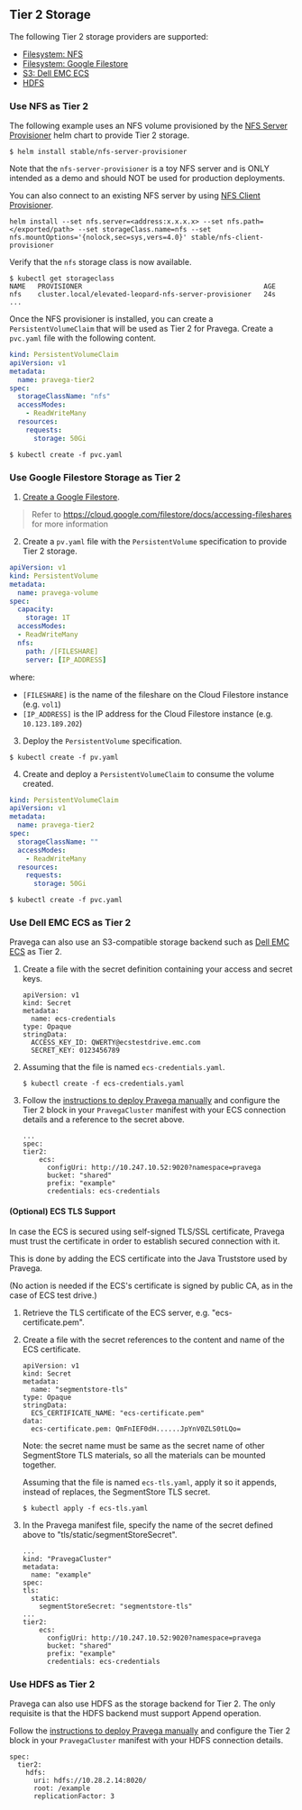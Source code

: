 ## Tier 2 Storage

The following Tier 2 storage providers are supported:

- [Filesystem: NFS](#use-nfs-as-tier-2)
- [Filesystem: Google Filestore](#use-google-filestore-storage-as-tier-2)
- [S3: Dell EMC ECS](#use-dell-emc-ecs-as-tier-2)
- [HDFS](#use-hdfs-as-tier-2)

### Use NFS as Tier 2

The following example uses an NFS volume provisioned by the [NFS Server Provisioner](https://github.com/kubernetes/charts/tree/master/stable/nfs-server-provisioner) helm chart to provide Tier 2 storage.

```
$ helm install stable/nfs-server-provisioner
```

Note that the `nfs-server-provisioner` is a toy NFS server and is ONLY intended as a demo and should NOT be used for production deployments.

You can also connect to an existing NFS server by using [NFS Client Provisioner](https://github.com/helm/charts/tree/master/stable/nfs-client-provisioner).

```
helm install --set nfs.server=<address:x.x.x.x> --set nfs.path=</exported/path> --set storageClass.name=nfs --set nfs.mountOptions='{nolock,sec=sys,vers=4.0}' stable/nfs-client-provisioner
```

Verify that the `nfs` storage class is now available.

```
$ kubectl get storageclass
NAME   PROVISIONER                                             AGE
nfs    cluster.local/elevated-leopard-nfs-server-provisioner   24s
...
```

Once the NFS provisioner is installed, you can create a `PersistentVolumeClaim` that will be used as Tier 2 for Pravega. Create a `pvc.yaml` file with the following content.

```yaml
kind: PersistentVolumeClaim
apiVersion: v1
metadata:
  name: pravega-tier2
spec:
  storageClassName: "nfs"
  accessModes:
    - ReadWriteMany
  resources:
    requests:
      storage: 50Gi
```

```
$ kubectl create -f pvc.yaml
```

### Use Google Filestore Storage as Tier 2

1. [Create a Google Filestore](https://console.cloud.google.com/filestore/instances).

> Refer to https://cloud.google.com/filestore/docs/accessing-fileshares for more information


2. Create a `pv.yaml` file with the `PersistentVolume` specification to provide Tier 2 storage.

```yaml
apiVersion: v1
kind: PersistentVolume
metadata:
  name: pravega-volume
spec:
  capacity:
    storage: 1T
  accessModes:
  - ReadWriteMany
  nfs:
    path: /[FILESHARE]
    server: [IP_ADDRESS]
```

where:

- `[FILESHARE]` is the name of the fileshare on the Cloud Filestore instance (e.g. `vol1`)
- `[IP_ADDRESS]` is the IP address for the Cloud Filestore instance (e.g. `10.123.189.202`)


3. Deploy the `PersistentVolume` specification.

```
$ kubectl create -f pv.yaml
```

4. Create and deploy a `PersistentVolumeClaim` to consume the volume created.

```yaml
kind: PersistentVolumeClaim
apiVersion: v1
metadata:
  name: pravega-tier2
spec:
  storageClassName: ""
  accessModes:
    - ReadWriteMany
  resources:
    requests:
      storage: 50Gi
```

```
$ kubectl create -f pvc.yaml
```

### Use Dell EMC ECS as Tier 2

Pravega can also use an S3-compatible storage backend such as [Dell EMC ECS](https://www.dellemc.com/sr-me/storage/ecs/index.htm) as Tier 2.

1. Create a file with the secret definition containing your access and secret keys.

    ```
    apiVersion: v1
    kind: Secret
    metadata:
      name: ecs-credentials
    type: Opaque
    stringData:
      ACCESS_KEY_ID: QWERTY@ecstestdrive.emc.com
      SECRET_KEY: 0123456789
    ```

2. Assuming that the file is named `ecs-credentials.yaml`.
    ```
    $ kubectl create -f ecs-credentials.yaml
    ```
3. Follow the [instructions to deploy Pravega manually](manual-installation.md#install-the-pravega-cluster-manually) and configure the Tier 2 block in your `PravegaCluster` manifest with your ECS connection details and a reference to the secret above.
    ```
    ...
    spec:
    tier2:
        ecs:
          configUri: http://10.247.10.52:9020?namespace=pravega
          bucket: "shared"
          prefix: "example"
          credentials: ecs-credentials
    ```

#### (Optional) ECS TLS Support
In case the ECS is secured using self-signed TLS/SSL certificate, Pravega must trust the certificate in order to establish secured connection with it.

This is done by adding the ECS certificate into the Java Truststore used by Pravega.

(No action is needed if the ECS's certificate is signed by public CA, as in the case of ECS test drive.)

1. Retrieve the TLS certificate of the ECS server, e.g. "ecs-certificate.pem".

2. Create a file with the secret references to the content and name of the ECS certificate.
    ```
    apiVersion: v1
    kind: Secret
    metadata:
      name: "segmentstore-tls"
    type: Opaque
    stringData:
      ECS_CERTIFICATE_NAME: "ecs-certificate.pem"
    data:
      ecs-certificate.pem: QmFnIEF0dH......JpYnV0ZLS0tLQo=
    ```

    Note: the secret name must be same as the secret name of other SegmentStore TLS materials, so all the materials can be mounted together.

    Assuming that the file is named `ecs-tls.yaml`, apply it so it appends, instead of replaces, the SegmentStore TLS secret.
    ```
    $ kubectl apply -f ecs-tls.yaml
    ```

3. In the Pravega manifest file, specify the name of the secret defined above to "tls/static/segmentStoreSecret". 
    ```
    ...
    kind: "PravegaCluster"
    metadata:
      name: "example"
    spec:
    tls:
      static:
        segmentStoreSecret: "segmentstore-tls"
    ...
    tier2:
        ecs:
          configUri: http://10.247.10.52:9020?namespace=pravega
          bucket: "shared"
          prefix: "example"
          credentials: ecs-credentials
    ```

### Use HDFS as Tier 2

Pravega can also use HDFS as the storage backend for Tier 2. The only requisite is that the HDFS backend must support Append operation.

Follow the [instructions to deploy Pravega manually](manual-installation.md#install-the-pravega-cluster-manually) and configure the Tier 2 block in your `PravegaCluster` manifest with your HDFS connection details.

```
spec:
  tier2:
    hdfs:
      uri: hdfs://10.28.2.14:8020/
      root: /example
      replicationFactor: 3
```
